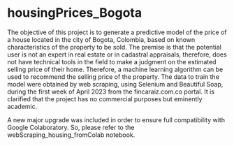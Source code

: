 # housingPrices_Bogota
The objective of this project is to generate a predictive model of the price of a house located in the city of Bogota, Colombia, based on known characteristics of the property to be sold. The premise is that the potential user is not an expert in real estate or in cadastral appraisals, therefore, does not have technical tools in the field to make a judgment on the estimated selling price of their home. Therefore, a machine learning algorithm can be used to recommend the selling price of the property. The data to train the model were obtained by web scraping, using Selenium and Beautiful Soap, during the first week of April 2023 from the fincaraiz.com.co portal. It is clarified that the project has no commercial purposes but eminently academic. 

A new major upgrade was included in order to ensure full compatibility with Google Colaboratory. So, please refer to the webScraping_housing_fromColab notebook.
